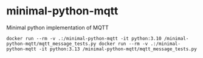 # minimal-python-mqtt
Minimal python implementation of MQTT

`
docker run --rm -v .:/minimal-python-mqtt -it python:3.10 /minimal-python-mqtt/mqtt_message_tests.py
docker run --rm -v .:/minimal-python-mqtt -it python:3.13 /minimal-python-mqtt/mqtt_message_tests.py
`
